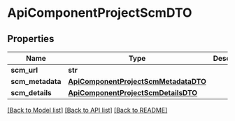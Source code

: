 # ApiComponentProjectScmDTO

## Properties

| Name             | Type                                                                          | Description | Notes      |
| ---------------- | ----------------------------------------------------------------------------- | ----------- | ---------- |
| **scm_url**      | **str**                                                                       |             | [optional] |
| **scm_metadata** | [**ApiComponentProjectScmMetadataDTO**](ApiComponentProjectScmMetadataDTO.md) |             | [optional] |
| **scm_details**  | [**ApiComponentProjectScmDetailsDTO**](ApiComponentProjectScmDetailsDTO.md)   |             | [optional] |

[[Back to Model list]](../README.md#documentation-for-models) [[Back to API list]](../README.md#documentation-for-api-endpoints) [[Back to README]](../README.md)
